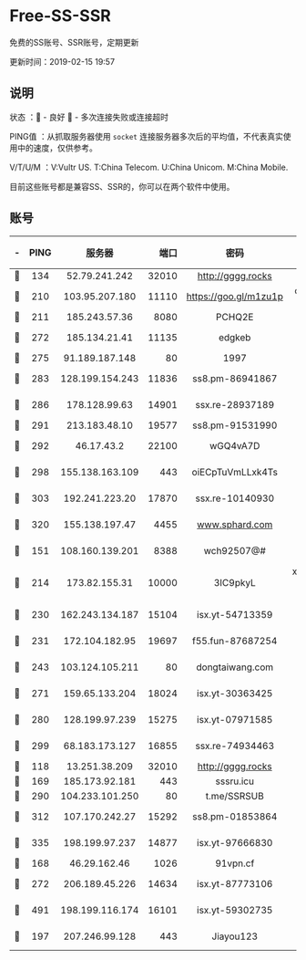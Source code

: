 # Free-SS-SSR

免费的SS账号、SSR账号，定期更新

更新时间：2019-02-15 19:57

## 说明

状态     ：🙂 - 良好 🙁 - 多次连接失败或连接超时

PING值   ：从抓取服务器使用 `socket` 连接服务器多次后的平均值，不代表真实使用中的速度，仅供参考。

V/T/U/M  ：V:Vultr US. T:China Telecom. U:China Unicom. M:China Mobile.

目前这些账号都是兼容SS、SSR的，你可以在两个软件中使用。

## 账号

|-|PING|服务器|端口|密码|加密方式|区域|V/T/U/M|
|:----:|:----:|:-----:|-----:|:----:|:----:|:----:|:----:|
|🙂|134|52.79.241.242|32010|http://gggg.rocks|chacha20|KR|7↑/9↑/8↑/9↑|
|🙂|210|103.95.207.180|11110|https://goo.gl/m1zu1p|chacha20-ietf|US|9↑/9↑/9↑/10↑|
|🙂|211|185.243.57.36|8080|PCHQ2E|rc4-md5|US|10↑/9↑/9↑/10↑|
|🙂|272|185.134.21.41|11135|edgkeb|aes-256-cfb|GB|10↑/10↑/10↑/10↑|
|🙂|275|91.189.187.148|80|1997|chacha20|US|10↑/10↑/10↑/10↑|
|🙂|283|128.199.154.243|11836|ss8.pm-86941867|aes-256-cfb|SG|9↑/9↑/8↑/9↑|
|🙂|286|178.128.99.63|14901|ssx.re-28937189|aes-256-cfb|SG|10↑/10↑/10↑/10↑|
|🙂|291|213.183.48.10|19577|ss8.pm-91531990|rc4-md5|RU|10↑/10↑/10↑/10↑|
|🙂|292|46.17.43.2|22100|wGQ4vA7D|aes-256-gcm|RU|2↓/10↑/10↑/10↑|
|🙂|298|155.138.163.109|443|oiECpTuVmLLxk4Ts|aes-256-cfb|US|5↓/10↑/10↑/10↑|
|🙂|303|192.241.223.20|17870|ssx.re-10140930|aes-256-cfb|US|10↑/10↑/10↑/10↑|
|🙂|320|155.138.197.47|4455|www.sphard.com|aes-256-cfb|US|9↑/10↑/9↑/9↑|
|🙂|151|108.160.139.201|8388|wch92507@#|aes-256-cfb|JP|9↑/10↑/10↑/10↑|
|🙂|214|173.82.155.31|10000|3IC9pkyL|xchacha20-ietf-poly1305|US|10↑/10↑/10↑/10↑|
|🙂|230|162.243.134.187|15104|isx.yt-54713359|aes-256-cfb|US|7↑/6↑/6↑/6↑|
|🙂|231|172.104.182.95|19697|f55.fun-87687254|aes-256-cfb|SG|10↑/10↑/10↑/10↑|
|🙂|243|103.124.105.211|80|dongtaiwang.com|aes-256-cfb|US|10↑/10↑/10↑/10↑|
|🙂|271|159.65.133.204|18024|isx.yt-30363425|aes-256-cfb|SG|7↑/6↑/6↑/6↑|
|🙂|280|128.199.97.239|15275|isx.yt-07971585|aes-256-cfb|SG|7↑/6↑/6↑/6↑|
|🙂|299|68.183.173.127|16855|ssx.re-74934463|aes-256-cfb|US|10↑/10↑/10↑/10↑|
|🙂|118|13.251.38.209|32010|http://gggg.rocks|chacha20|SG|9↑/9↑/8↑/9↑|
|🙂|169|185.173.92.181|443|sssru.icu|rc4-md5|RU|10↑/9↑/9↑/10↑|
|🙂|290|104.233.101.250|80|t.me/SSRSUB|rc4-md5|CA|10↑/10↑/10↑/10↑|
|🙂|312|107.170.242.27|15292|ss8.pm-01853864|aes-256-cfb|US|10↑/10↑/10↑/10↑|
|🙂|335|198.199.97.237|14877|isx.yt-97666830|aes-256-cfb|US|7↑/6↑/6↑/6↑|
|🙁|168|46.29.162.46|1026|91vpn.cf|rc4-md5|RU|10↑/10↑/10↑/10↑|
|🙁|272|206.189.45.226|14634|isx.yt-87773106|aes-256-cfb|SG|7↑/6↑/6↑/6↑|
|🙁|491|198.199.116.174|16101|isx.yt-59302735|aes-256-cfb|US|7↑/6↑/6↑/6↑|
|🙁|197|207.246.99.128|443|Jiayou123|aes-256-cfb|US|9↑/9↑/10↑/10↑|
